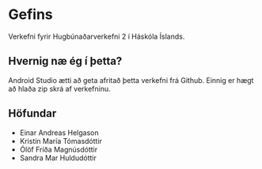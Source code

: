 # Gefins
Verkefni fyrir Hugbúnaðarverkefni 2 í Háskóla Íslands.

## Hvernig næ ég í þetta?
Android Studio ætti að geta afritað þetta verkefni frá Github. Einnig er hægt að hlaða zip skrá af verkefninu.

## Höfundar
- Einar Andreas Helgason
- Kristín María Tómasdóttir
- Ólöf Fríða Magnúsdóttir
- Sandra Mar Huldudóttir
